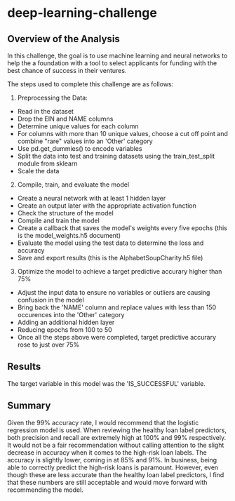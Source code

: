 # deep-learning-challenge

## Overview of the Analysis

In this challenge, the goal is to use machine learning and neural networks to help the a foundation with a tool to select applicants for funding with the best chance of success in their ventures.

The steps used to complete this challenge are as follows: 
1. Preprocessing the Data:
*  Read in the dataset
*  Drop the EIN and NAME columns
*  Determine unique values for each column
*  For columns with more than 10 unique values, choose a cut off point and combine "rare" values into an 'Other' category
*  Use pd.get_dummies() to encode variables
*  Split the data into test and training datasets using the train_test_split module from sklearn
*  Scale the data

2. Compile, train, and evaluate the model
*  Create a neural network with at least 1 hidden layer
*  Create an output later with the appropriate activation function
*  Check the structure of the model
*  Compile and train the model
*  Create a callback that saves the model's weights every five epochs (this is the model_weights.h5 document)
*  Evaluate the model using the test data to determine the loss and accuracy
*  Save and export results (this is the AlphabetSoupCharity.h5 file)

3. Optimize the model to achieve a target predictive accurary higher than 75%
*  Adjust the input data to ensure no variables or outliers are causing confusion in the model
*  Bring back the 'NAME' column and replace values with less than 150 occurences into the 'Other' category
*  Adding an additional hidden layer
*  Reducing epochs from 100 to 50
*  Once all the steps above were completed, target predictive accurary rose to just over 75%


## Results

The target variable in this model was the 'IS_SUCCESSFUL' variable.

## Summary

Given the 99% accuracy rate, I would recommend that the logistic regression model is used. When reviewing the healthy loan label predictors, both precision and recall are extremely high at 100% and 99% respectively. It would not be a fair recommendation without calling attention to the slight decrease in accuracy when it comes to the high-risk loan labels. The accuracy is slightly lower, coming in at 85% and 91%. In business, being able to correctly predict the high-risk loans is paramount. However, even though these are less accurate than the healthy loan label predictors, I find that these numbers are still acceptable and would move forward with recommending the model. 

